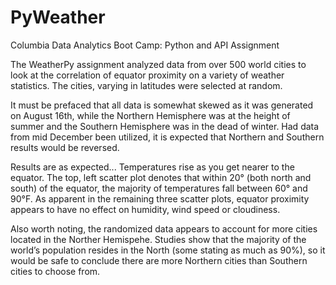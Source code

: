 # PyWeather
Columbia Data Analytics Boot Camp: Python and API Assignment

The WeatherPy assignment analyzed data from over 500 world cities to look at the correlation of equator proximity on a variety of weather statistics. The cities, varying in latitudes were selected at random.

It must be prefaced that all data is somewhat skewed as it was generated on August 16th, while the Northern Hemisphere was at the height of summer and the Southern Hemisphere was in the dead of winter. Had data from mid December been utilized, it is expected that Northern and Southern results would be reversed. 

Results are as expected...
Temperatures rise as you get nearer to the equator. The top, left scatter plot denotes that within 20° (both north and south) of the equator, the majority of temperatures fall between 60° and 90°F. As apparent in the remaining three scatter plots, equator proximity appears to have no effect on humidity, wind speed or cloudiness.

Also worth noting, the randomized data appears to account for more cities located in the Norther Hemispehe. Studies show that the majority of the world’s population resides in the North (some stating as much as 90%), so it would be safe to conclude there are more Northern cities than Southern cities to choose from.
